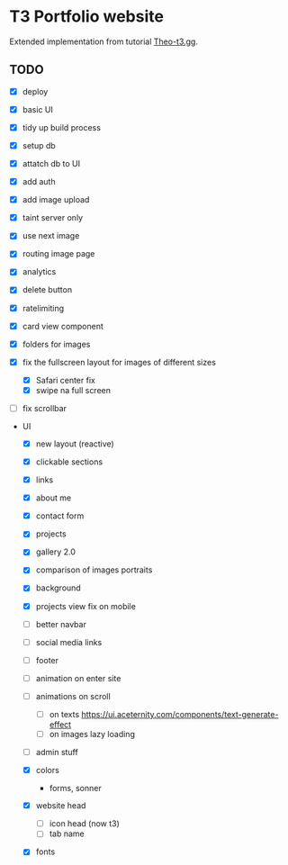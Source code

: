 # T3 Portfolio website 

Extended implementation from tutorial [Theo-t3.gg](https://www.youtube.com/watch?v=d5x0JCZbAJs).

## TODO

- [x] deploy
- [x] basic UI
- [x] tidy up build process 
- [x] setup db
- [x] attatch db to UI
- [x] add auth
- [x] add image upload
- [x] taint server only
- [x] use next image 
- [x] routing image page
- [x] analytics
- [x] delete button
- [x] ratelimiting
- [x] card view component
- [x] folders for images

- [x] fix the fullscreen layout for images of different sizes
    - [x] Safari center fix
    - [x] swipe na full screen  

- [ ] fix scrollbar

- UI 
    - [x] new layout (reactive)
    - [x] clickable sections
    - [x] links
    - [x] about me
    - [x] contact form
    - [x] projects
    - [x] gallery 2.0
    - [x] comparison of images portraits
    - [x] background
    - [x] projects view fix on mobile

    - [ ] better navbar
    - [ ] social media links
    - [ ] footer
    
    - [ ] animation on enter site
    - [ ] animations on scroll
        - [ ] on texts https://ui.aceternity.com/components/text-generate-effect
        - [ ] on images lazy loading
    - [ ] admin stuff
    - [x] colors
        - forms, sonner
    - [x] website head
        - [ ] icon head (now t3)
        - [ ] tab name
    - [x] fonts

    <!-- https://brittanychiang.com -->
    <!-- https://www.behance.net/hannakaczmarek -->